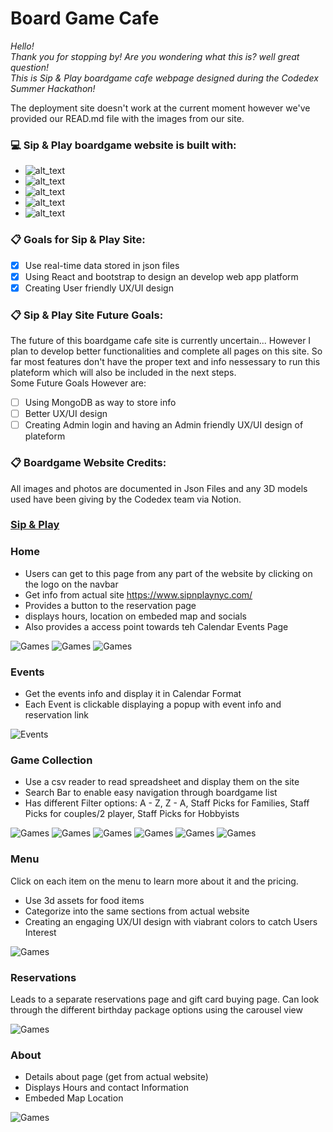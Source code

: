 # Board Game Cafe

*Hello!<br>*
*Thank you for stopping by! Are you wondering what this is? well great question!<br>*
*This is Sip & Play boardgame cafe webpage designed during the Codedex Summer Hackathon!<br>*

The deployment site doesn't work at the current moment however we've provided our READ.md file with the images from our site.

### :computer:	Sip & Play boardgame website is built with:
- ![alt_text](https://img.shields.io/badge/REACT-dcecd4)
- ![alt_text](https://img.shields.io/badge/BootStrap-dcecd4)
- ![alt_text](https://img.shields.io/badge/CSS-dcecd4)
- ![alt_text](https://img.shields.io/badge/Java_Script-dcecd4)
- ![alt_text](https://img.shields.io/badge/HTML-dcecd4)

### :clipboard: Goals for Sip & Play Site:
- [x] Use real-time data stored in json files
- [x] Using React and bootstrap to design an develop web app platform
- [x] Creating User friendly UX/UI design

### :clipboard: Sip & Play Site Future Goals:
The future of this boardgame cafe site is currently uncertain... However I plan to develop better functionalities and complete all pages on this site. So far most features don't have the proper text and info nessessary to run this plateform which will also be included in the next steps.<br>
Some Future Goals However are:
- [ ] Using MongoDB as way to store info
- [ ] Better UX/UI design
- [ ] Creating Admin login and having an Admin friendly UX/UI design of plateform

### :clipboard: Boardgame Website Credits:
All images and photos are documented in Json Files and any 3D models used have been giving by the Codedex team via Notion.

### [Sip & Play](https://nightingalex03.github.io/board-game-cafe/)

### Home

- Users can get to this page from any part of the website by clicking on the logo on the navbar
- Get info from actual site https://www.sipnplaynyc.com/ 
- Provides a button to the reservation page
- displays hours, location on embeded map and socials 
- Also provides a access point towards teh Calendar Events Page

![Games](Designs/Home.jpg)
![Games](Designs/HomePage1)
![Games](Designs/HomePage2)


### Events

- Get the events info and display it in Calendar Format
- Each Event is clickable displaying a popup with event info and reservation link


![Events](Designs/EventsPage.png)

### Game Collection

- Use a csv reader to read spreadsheet and display them on the site
- Search Bar to enable easy navigation through boardgame list
- Has different Filter options: A - Z, Z - A, Staff Picks for Families, Staff Picks for couples/2 player, Staff Picks for Hobbyists

![Games](Designs/Boardgame.jpg)
![Games](Designs/GamePage1)
![Games](Designs/GamePage2)
![Games](Designs/GamePage3)
![Games](Designs/GamePage4)
![Games](Designs/GamePage5)

### Menu

Click on each item on the menu to learn more about it and the pricing.

- Use 3d assets for food items
- Categorize into the same sections from actual website
- Creating an engaging UX/UI design with viabrant colors to catch Users Interest

![Games](Designs/MenuPage.png)

### Reservations

Leads to a separate reservations page and gift card buying page. Can look through the different birthday package options using the carousel view

![Games](Designs/ReservationsPage.png)

### About

- Details about page (get from actual website)
- Displays Hours and contact Information
- Embeded Map Location

![Games](Designs/About.jpg)
